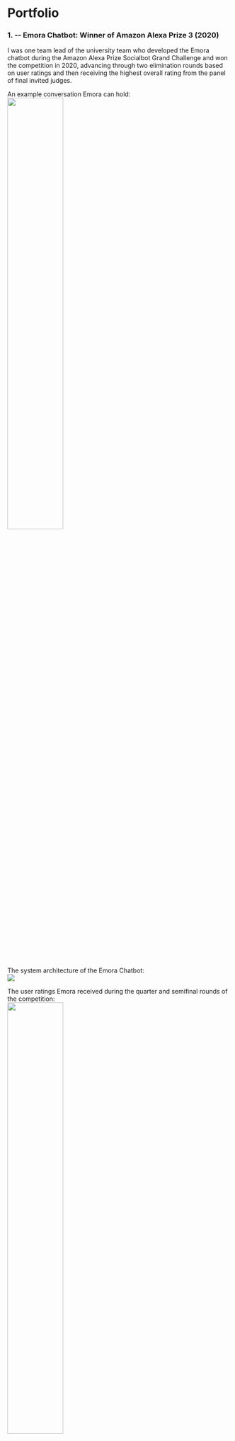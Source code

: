 # Portfolio

### 1. -- Emora Chatbot: Winner of Amazon Alexa Prize 3 (2020)

I was one team lead of the university team who developed the Emora chatbot during the Amazon Alexa Prize Socialbot Grand Challenge and won the competition in 2020, advancing through two elimination rounds based on user ratings and then receiving the highest overall rating from the panel of final invited judges.

An example conversation Emora can hold:
<br>
<img src="images/emora_convo_example.png" style="width:50%; height:auto;"/>

The system architecture of the Emora Chatbot:
<br>
<img src="images/architecture.png"/>

The user ratings Emora received during the quarter and semifinal rounds of the competition:
<br>
<img src="images/dailyrating.png" style="width:50%; height:auto;"/>

**More Information:**
* Read the Amazon Technical Proceedings paper [here](https://m.media-amazon.com/images/G/01/mobile-apps/dex/alexa/alexaprize/assets/challenge3/proceedings/Emory-Emora.pdf)

* &#9733; Code for running the winning Emora is available at the [Emora Github Repository](https://github.com/emora-chat/emora_ap3_parlai).

* Emora in the News in an [Amazon Article](https://www.amazon.science/latest-news/alexa-prize-interviews?fbclid=IwAR2Iu7HwssbVvqmy1AB2gSOtZfoOps5nbxcpQqlTLgrz1czMtWnEH5X1JVY) and an [Emory Article](https://news.emory.edu/stories/2020/08/er_alexa_prize/campus.html)!

* Learn more about Emora from our [Youtube Playlist](https://www.youtube.com/playlist?list=PLsMGYQfhCveJE1uSslBZjoiRAVHDJoiQa)!

---

### 2. --Article QABot using Generative AI

As an intern, I developed an article-grounded conversational question-answering dialogue system that ingests online FAQ documents in order to offer customer support. I worked on the evaluation and integration of numerous approaches to dialogue-relevant tasks into the dialogue system, including information-retrieval, hallucination-detection, and response generation, focusing on prompt-based large language model approaches.

An example prompt for response generation:
<br>
<div style="border: 2px solid black; display: inline-block; padding: 10px;">
  <img src="images/articlebot_response_example.png" style="width:50%; height:auto;"/>
</div>

Overall Article QABot architecture:
<br>
<img src="images/articlebot_architecture.png" style="width:50%; height:auto;"/>

Measured response correctness for Article QABot:
<br>
<img src="images/articlebot_response_prompt_improvement.png" style="width:50%; height:auto;"/>

---

### 3. -- ConvoSenseGenerator

I developed ConvoSenseGenerator, a fine-tuned T5 model that generates commonsense inferences for a provided dialogue context. It is fine-tuned on a new dialogue commonsense dataset, ConvoSense, collected using GPT that boasts greater contextual novelty, a higher volume of inferences per example, and substantially enriched detail compared to previous datasets. 

Example commonsense inference outputs of the ConvoSenseGenerator:
<br>
<img src="images/convosense_model_example_edit.png" style="width:50%; height:auto;"/>

Illustration of the ConvoSense ChatGPT framework including an example of the prompt: 
<br>
<img src="images/convosense_design.png" style="width:50%; height:auto;"/>

Empirical results from human evaluation demonstrating the superiority of the ConvoSenseGenerator:
<br>
<img src="images/convosense_model_results.png" style="width:50%; height:auto;"/>

**More Information:**

* Read the TACL 2024 paper [here](https://aclanthology.org/2023.acl-long.839/)!

* &#9733; Code for the ConvoSense project is available at the [Github repository]()

* &#9733; **Trained Model:** Our best-performing ConvoSense-trained model is released through HuggingFace [here](https://huggingface.co/sefinch/ConvoSenseGenerator)!

---

### 4. -- Explicit Reasoning over Commonsense for Dialogue Response Generation

I developed a commonsense-grounded chatbot that leverages explicit reasoning similar to chain-of-thought prompting to integrate ConvoSenseGenerator outputs into dialogue response generation using GPT.

Example dialogue showing motivation of explicit reasoning over commonsense inferences to guide follow-up response generation:
<br>
<img src="images/dialogue-commonsense-example_cropped.png" style="width:25%; height:auto;"/>

Illustrative responses generated from the proposed approach (CS-E) and alternatives:
<br>
<img src="images/rgcs_example.png" style="width:50%; height:auto;"/>

Human evaluation results showing superiority of proposed approach (ConvoSense-E) against alternatives:
<br>
<img src="images/rgcs_results.png" style="width:50%; height:auto;"/>

---

### 5. -- Annotation of Behaviors in Chat Evaluation (ABC-Eval): Dialogue System Evaluation Framework

I collaborated to develop a novel evaluation framework for chat-oriented dialogue systems that measures the rate of 16 different dialogue behaviors that can be expressed by chatbots. ABC-Eval is a web-based annotation platform that was built on top of the ParlAI Javascript framework with major modifications to support the annotation requirements of the 16 ABC-Eval tasks. 

The online interface for annotating the usage of Correct Facts and Incorrect Facts:
<br>
<img src="images/interface_knowledge.png" style="width:50%; height:auto;"/>

The online interface for annotating consistency mistakes:
<br>
<img src="images/interface_consistency.png" style="width:50%; height:auto;"/>

**More Information:**

* Read the ACL 2023 paper [here](https://aclanthology.org/2023.acl-long.839/)!

* &#9733; Code for running the ABC-Eval platform is available at the [Github repository](https://github.com/emorynlp/ChatEvaluationPlatform)


---
<p style="font-size:11px">Page template forked from <a href="https://github.com/evanca/quick-portfolio">evanca</a></p>
<!-- Remove above link if you don't want to attibute -->
